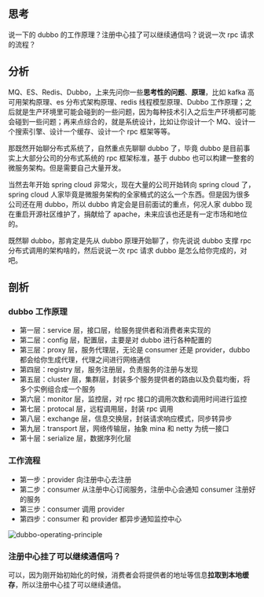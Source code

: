 ## 思考
说一下的 dubbo 的工作原理？注册中心挂了可以继续通信吗？说说一次 rpc 请求的流程？

## 分析
MQ、ES、Redis、Dubbo，上来先问你一些**思考性的问题**、**原理**，比如 kafka 高可用架构原理、es 分布式架构原理、redis 线程模型原理、Dubbo 工作原理；之后就是生产环境里可能会碰到的一些问题，因为每种技术引入之后生产环境都可能会碰到一些问题；再来点综合的，就是系统设计，比如让你设计一个 MQ、设计一个搜索引擎、设计一个缓存、设计一个 rpc 框架等等。

那既然开始聊分布式系统了，自然重点先聊聊 dubbo 了，毕竟 dubbo 是目前事实上大部分公司的分布式系统的 rpc 框架标准，基于 dubbo 也可以构建一整套的微服务架构。但是需要自己大量开发。

当然去年开始 spring cloud 非常火，现在大量的公司开始转向 spring cloud 了，spring cloud 人家毕竟是微服务架构的全家桶式的这么一个东西。但是因为很多公司还在用 dubbo，所以 dubbo 肯定会是目前面试的重点，何况人家 dubbo 现在重启开源社区维护了，捐献给了 apache，未来应该也还是有一定市场和地位的。

既然聊 dubbo，那肯定是先从 dubbo 原理开始聊了，你先说说 dubbo 支撑  rpc 分布式调用的架构啥的，然后说说一次 rpc 请求 dubbo 是怎么给你完成的，对吧。

## 剖析
### dubbo 工作原理
- 第一层：service 层，接口层，给服务提供者和消费者来实现的
- 第二层：config 层，配置层，主要是对 dubbo 进行各种配置的
- 第三层：proxy 层，服务代理层，无论是 consumer 还是 provider，dubbo 都会给你生成代理，代理之间进行网络通信
- 第四层：registry 层，服务注册层，负责服务的注册与发现
- 第五层：cluster 层，集群层，封装多个服务提供者的路由以及负载均衡，将多个实例组合成一个服务
- 第六层：monitor 层，监控层，对 rpc 接口的调用次数和调用时间进行监控
- 第七层：protocal 层，远程调用层，封装 rpc 调用
- 第八层：exchange 层，信息交换层，封装请求响应模式，同步转异步
- 第九层：transport 层，网络传输层，抽象 mina 和 netty 为统一接口
- 第十层：serialize 层，数据序列化层

### 工作流程
- 第一步：provider 向注册中心去注册
- 第二步：consumer 从注册中心订阅服务，注册中心会通知 consumer 注册好的服务
- 第三步：consumer 调用 provider
- 第四步：consumer 和 provider 都异步通知监控中心

![dubbo-operating-principle](/images/dubbo-operating-principle.png)

### 注册中心挂了可以继续通信吗？
可以，因为刚开始初始化的时候，消费者会将提供者的地址等信息**拉取到本地缓存**，所以注册中心挂了可以继续通信。
